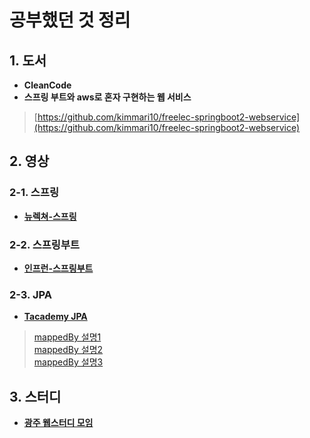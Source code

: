 # 공부했던 것 정리

## 1. 도서
 * **CleanCode**
 * **스프링 부트와 aws로 혼자 구현하는 웹 서비스**
  > [https://github.com/kimmari10/freelec-springboot2-webservice](https://github.com/kimmari10/freelec-springboot2-webservice)

## 2. 영상
### 2-1. 스프링
 * **[뉴렉쳐-스프링](http://newlecture.com/)**
### 2-2. 스프링부트
 * **[인프런-스프링부트](https://www.inflearn.com/course/%EC%8A%A4%ED%94%84%EB%A7%81%EB%B6%80%ED%8A%B8)**
### 2-3. JPA
 * **[Tacademy JPA](https://youtu.be/WfrSN9Z7MiA)**
 > [mappedBy 설명1](https://www.youtube.com/watch?v=0zTtkIYMOIw)   
 > [mappedBy 설명2](https://www.youtube.com/watch?v=0zTtkIYMOIw)   
 > [mappedBy 설명3](https://www.youtube.com/watch?v=hsSc5epPXDs)

 
## 3. 스터디
 * **[광주 웹스터디 모임](http://study.gwangju.kr)**
